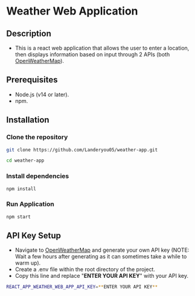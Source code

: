 # Weather Web Application

## Description
- This is a react web application that allows the user to enter a location, then displays information based on input through 2 APIs (both [OpenWeatherMap](https://openweathermap.org/)).

## Prerequisites
- Node.js (v14 or later).
- npm.

## Installation
### Clone the repository
```bash
git clone https://github.com/Landeryou05/weather-app.git
```
```bash
cd weather-app
```

### Install dependencies
```bash
npm install
```

### Run Application
```bash
npm start
```

## API Key Setup
- Navigate to [OpenWeatherMap](https://openweathermap.org/) and generate your own API key (NOTE: Wait a few hours after generating as it can sometimes take a while to warm up).
- Create a .env file within the root directory of the project.
- Copy this line and replace "**ENTER YOUR API KEY**" with your API key.
```bash
REACT_APP_WEATHER_WEB_APP_API_KEY=**ENTER YOUR API KEY**
```
